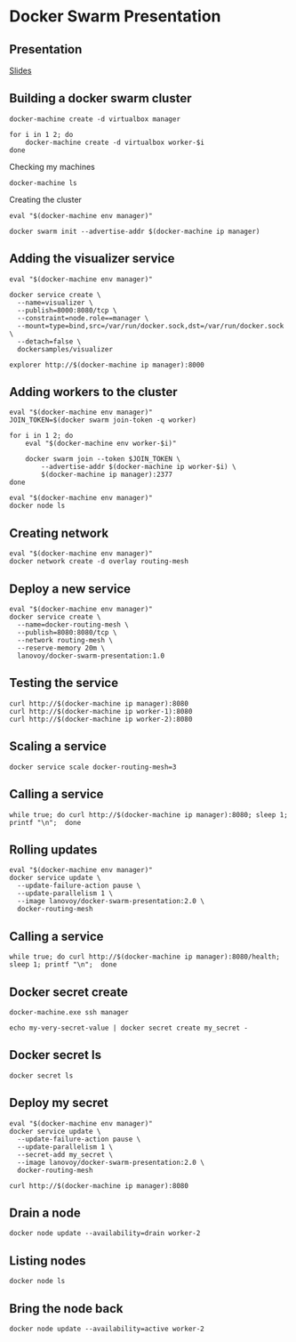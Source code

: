 # Docker Swarm Presentation

## Presentation
[Slides](http://www.slideshare.net/albertogviana/docker-swarm-71804647)


## Building a docker swarm cluster
```
docker-machine create -d virtualbox manager

for i in 1 2; do
    docker-machine create -d virtualbox worker-$i
done
```

Checking my machines
```
docker-machine ls
```

Creating the cluster
```
eval "$(docker-machine env manager)"

docker swarm init --advertise-addr $(docker-machine ip manager)
```

## Adding the visualizer service
```
eval "$(docker-machine env manager)"

docker service create \
  --name=visualizer \
  --publish=8000:8080/tcp \
  --constraint=node.role==manager \
  --mount=type=bind,src=/var/run/docker.sock,dst=/var/run/docker.sock \
  --detach=false \
  dockersamples/visualizer

explorer http://$(docker-machine ip manager):8000
```

## Adding workers to the cluster
```
eval "$(docker-machine env manager)"
JOIN_TOKEN=$(docker swarm join-token -q worker)

for i in 1 2; do
    eval "$(docker-machine env worker-$i)"

    docker swarm join --token $JOIN_TOKEN \
        --advertise-addr $(docker-machine ip worker-$i) \
        $(docker-machine ip manager):2377
done
```

```
eval "$(docker-machine env manager)"
docker node ls
```

## Creating network
```
eval "$(docker-machine env manager)"
docker network create -d overlay routing-mesh
```

## Deploy a new service
```
eval "$(docker-machine env manager)"
docker service create \
  --name=docker-routing-mesh \
  --publish=8080:8080/tcp \
  --network routing-mesh \
  --reserve-memory 20m \
  lanovoy/docker-swarm-presentation:1.0
```

## Testing the service
```
curl http://$(docker-machine ip manager):8080
curl http://$(docker-machine ip worker-1):8080
curl http://$(docker-machine ip worker-2):8080
```

## Scaling a service
```
docker service scale docker-routing-mesh=3
```

## Calling a service
```
while true; do curl http://$(docker-machine ip manager):8080; sleep 1; printf "\n";  done
```

## Rolling updates
```
eval "$(docker-machine env manager)"
docker service update \
  --update-failure-action pause \
  --update-parallelism 1 \
  --image lanovoy/docker-swarm-presentation:2.0 \
  docker-routing-mesh
```

## Calling a service
```
while true; do curl http://$(docker-machine ip manager):8080/health; sleep 1; printf "\n";  done
```

## Docker secret create
```
docker-machine.exe ssh manager
```

```
echo my-very-secret-value | docker secret create my_secret -
```

## Docker secret ls
```
docker secret ls
```

## Deploy my secret
```
eval "$(docker-machine env manager)"
docker service update \
  --update-failure-action pause \
  --update-parallelism 1 \
  --secret-add my_secret \
  --image lanovoy/docker-swarm-presentation:2.0 \
  docker-routing-mesh
```

```
curl http://$(docker-machine ip manager):8080
```

## Drain a node
```
docker node update --availability=drain worker-2
```

## Listing nodes
```
docker node ls
```

## Bring the node back
```
docker node update --availability=active worker-2
```

